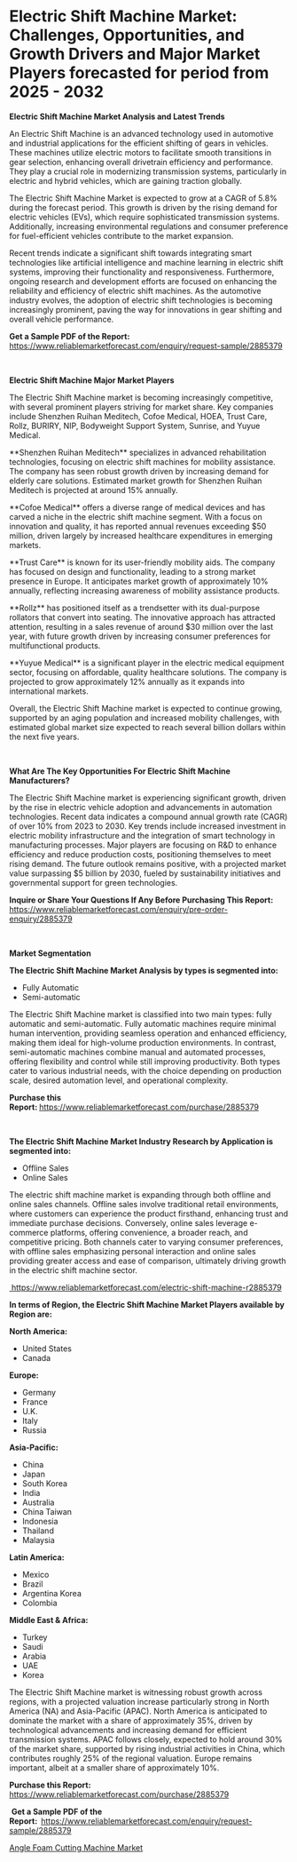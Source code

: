 <p><h1>Electric Shift Machine Market: Challenges, Opportunities, and Growth Drivers and Major Market Players forecasted for period from 2025 - 2032</h1></p><p><strong>Electric Shift Machine Market Analysis and Latest Trends</strong></p>
<p><p>An Electric Shift Machine is an advanced technology used in automotive and industrial applications for the efficient shifting of gears in vehicles. These machines utilize electric motors to facilitate smooth transitions in gear selection, enhancing overall drivetrain efficiency and performance. They play a crucial role in modernizing transmission systems, particularly in electric and hybrid vehicles, which are gaining traction globally.</p><p>The Electric Shift Machine Market is expected to grow at a CAGR of 5.8% during the forecast period. This growth is driven by the rising demand for electric vehicles (EVs), which require sophisticated transmission systems. Additionally, increasing environmental regulations and consumer preference for fuel-efficient vehicles contribute to the market expansion.</p><p>Recent trends indicate a significant shift towards integrating smart technologies like artificial intelligence and machine learning in electric shift systems, improving their functionality and responsiveness. Furthermore, ongoing research and development efforts are focused on enhancing the reliability and efficiency of electric shift machines. As the automotive industry evolves, the adoption of electric shift technologies is becoming increasingly prominent, paving the way for innovations in gear shifting and overall vehicle performance.</p></p>
<p><strong>Get a Sample PDF of the Report:&nbsp;</strong> <a href="https://www.reliablemarketforecast.com/enquiry/request-sample/2885379?utm_campaign=3050&utm_medium=2&utm_source=Github&utm_content=ia&utm_term=13032025&utm_id=electric-shift-machine">https://www.reliablemarketforecast.com/enquiry/request-sample/2885379</a></p>
<p>&nbsp;</p>
<p><strong>Electric Shift Machine Major Market Players</strong></p>
<p><p>The Electric Shift Machine market is becoming increasingly competitive, with several prominent players striving for market share. Key companies include Shenzhen Ruihan Meditech, Cofoe Medical, HOEA, Trust Care, Rollz, BURIRY, NIP, Bodyweight Support System, Sunrise, and Yuyue Medical.</p><p>**Shenzhen Ruihan Meditech** specializes in advanced rehabilitation technologies, focusing on electric shift machines for mobility assistance. The company has seen robust growth driven by increasing demand for elderly care solutions. Estimated market growth for Shenzhen Ruihan Meditech is projected at around 15% annually.</p><p>**Cofoe Medical** offers a diverse range of medical devices and has carved a niche in the electric shift machine segment. With a focus on innovation and quality, it has reported annual revenues exceeding $50 million, driven largely by increased healthcare expenditures in emerging markets.</p><p>**Trust Care** is known for its user-friendly mobility aids. The company has focused on design and functionality, leading to a strong market presence in Europe. It anticipates market growth of approximately 10% annually, reflecting increasing awareness of mobility assistance products.</p><p>**Rollz** has positioned itself as a trendsetter with its dual-purpose rollators that convert into seating. The innovative approach has attracted attention, resulting in a sales revenue of around $30 million over the last year, with future growth driven by increasing consumer preferences for multifunctional products.</p><p>**Yuyue Medical** is a significant player in the electric medical equipment sector, focusing on affordable, quality healthcare solutions. The company is projected to grow approximately 12% annually as it expands into international markets.</p><p>Overall, the Electric Shift Machine market is expected to continue growing, supported by an aging population and increased mobility challenges, with estimated global market size expected to reach several billion dollars within the next five years.</p></p>
<p>&nbsp;</p>
<p><strong>What Are The Key Opportunities For Electric Shift Machine Manufacturers?</strong></p>
<p><p>The Electric Shift Machine market is experiencing significant growth, driven by the rise in electric vehicle adoption and advancements in automation technologies. Recent data indicates a compound annual growth rate (CAGR) of over 10% from 2023 to 2030. Key trends include increased investment in electric mobility infrastructure and the integration of smart technology in manufacturing processes. Major players are focusing on R&D to enhance efficiency and reduce production costs, positioning themselves to meet rising demand. The future outlook remains positive, with a projected market value surpassing $5 billion by 2030, fueled by sustainability initiatives and governmental support for green technologies.</p></p>
<p><strong>Inquire or Share Your Questions If Any Before Purchasing This Report:</strong> <a href="https://www.reliablemarketforecast.com/enquiry/pre-order-enquiry/2885379?utm_campaign=3050&utm_medium=2&utm_source=Github&utm_content=ia&utm_term=13032025&utm_id=electric-shift-machine">https://www.reliablemarketforecast.com/enquiry/pre-order-enquiry/2885379</a></p>
<p>&nbsp;</p>
<p><strong>Market Segmentation</strong></p>
<p><strong>The Electric Shift Machine Market Analysis by types is segmented into:</strong></p>
<p><ul><li>Fully Automatic</li><li>Semi-automatic</li></ul></p>
<p><p>The Electric Shift Machine market is classified into two main types: fully automatic and semi-automatic. Fully automatic machines require minimal human intervention, providing seamless operation and enhanced efficiency, making them ideal for high-volume production environments. In contrast, semi-automatic machines combine manual and automated processes, offering flexibility and control while still improving productivity. Both types cater to various industrial needs, with the choice depending on production scale, desired automation level, and operational complexity.</p></p>
<p><strong>Purchase this Report:&nbsp;</strong><a href="https://www.reliablemarketforecast.com/purchase/2885379?utm_campaign=3050&utm_medium=2&utm_source=Github&utm_content=ia&utm_term=13032025&utm_id=electric-shift-machine">https://www.reliablemarketforecast.com/purchase/2885379</a></p>
<p>&nbsp;</p>
<p><strong>The Electric Shift Machine Market Industry Research by Application is segmented into:</strong></p>
<p><ul><li>Offline Sales</li><li>Online Sales</li></ul></p>
<p><p>The electric shift machine market is expanding through both offline and online sales channels. Offline sales involve traditional retail environments, where customers can experience the product firsthand, enhancing trust and immediate purchase decisions. Conversely, online sales leverage e-commerce platforms, offering convenience, a broader reach, and competitive pricing. Both channels cater to varying consumer preferences, with offline sales emphasizing personal interaction and online sales providing greater access and ease of comparison, ultimately driving growth in the electric shift machine sector.</p></p>
<p><a href="https://www.reliablemarketforecast.com/electric-shift-machine-r2885379?utm_campaign=3050&utm_medium=2&utm_source=Github&utm_content=ia&utm_term=13032025&utm_id=electric-shift-machine">&nbsp;https://www.reliablemarketforecast.com/electric-shift-machine-r2885379</a></p>
<p><strong>In terms of Region, the Electric Shift Machine Market Players available by Region are:</strong></p>
<p>
    <p> <strong> North America: </strong>
        <ul>
            <li>United States</li>
            <li>Canada</li>
        </ul>
        </p> 
    <p> <strong> Europe: </strong>
        <ul>
            <li>Germany</li>
            <li>France</li>
            <li>U.K.</li>
            <li>Italy</li>
            <li>Russia</li>
        </ul>
        </p> 
    <p> <strong> Asia-Pacific: </strong>
        <ul>
            <li>China</li>
            <li>Japan</li>
            <li>South Korea</li>
            <li>India</li>
            <li>Australia</li>
            <li>China Taiwan</li>
            <li>Indonesia</li>
            <li>Thailand</li>
            <li>Malaysia</li>
        </ul>
        </p> 
    <p> <strong> Latin America: </strong>
        <ul>
            <li>Mexico</li>
            <li>Brazil</li>
            <li>Argentina Korea</li>
            <li>Colombia</li>
        </ul>
        </p> 
    <p> <strong> Middle East & Africa: </strong>
        <ul>
            <li>Turkey</li>
            <li>Saudi</li>
            <li>Arabia</li>
            <li>UAE</li>
            <li>Korea</li>
        </ul>
    </p>
    </p>
<p><p>The Electric Shift Machine market is witnessing robust growth across regions, with a projected valuation increase particularly strong in North America (NA) and Asia-Pacific (APAC). North America is anticipated to dominate the market with a share of approximately 35%, driven by technological advancements and increasing demand for efficient transmission systems. APAC follows closely, expected to hold around 30% of the market share, supported by rising industrial activities in China, which contributes roughly 25% of the regional valuation. Europe remains important, albeit at a smaller share of approximately 10%.</p></p>
<p><strong>Purchase this Report: </strong><a href="https://www.reliablemarketforecast.com/purchase/2885379?utm_campaign=3050&utm_medium=2&utm_source=Github&utm_content=ia&utm_term=13032025&utm_id=electric-shift-machine">https://www.reliablemarketforecast.com/purchase/2885379</a></p>
<p>&nbsp;<strong>Get a Sample PDF of the Report:&nbsp;&nbsp;</strong><a href="https://www.reliablemarketforecast.com/enquiry/request-sample/2885379?utm_campaign=3050&utm_medium=2&utm_source=Github&utm_content=ia&utm_term=13032025&utm_id=electric-shift-machine">https://www.reliablemarketforecast.com/enquiry/request-sample/2885379</a></p>
<p><strong></strong></p>
<p><p><a href="https://github.com/nibbsmantji/Market-Research-Report-List-1/blob/main/angle-foam-cutting-machine-market.md?utm_campaign=3050&utm_medium=2&utm_source=Github&utm_content=ia&utm_term=13032025&utm_id=electric-shift-machine">Angle Foam Cutting Machine Market</a></p></p>